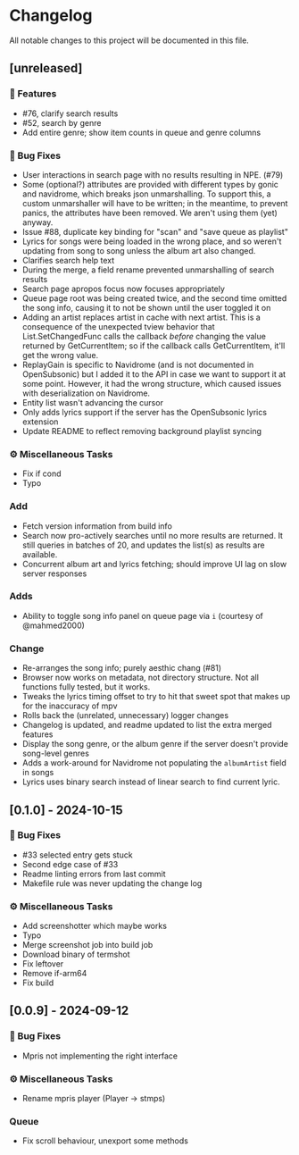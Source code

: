 # Changelog

All notable changes to this project will be documented in this file.

## [unreleased]

### 🚀 Features

- #76, clarify search results
- #52, search by genre
- Add entire genre; show item counts in queue and genre columns

### 🐛 Bug Fixes

- User interactions in search page with no results resulting in NPE. (#79)
- Some (optional?) attributes are provided with different types by gonic and navidrome, which breaks json unmarshalling. To support this, a custom unmarshaller will have to be written; in the meantime, to prevent panics, the attributes have been removed. We aren't using them (yet) anyway.
- Issue #88, duplicate key binding for "scan" and "save queue as playlist"
- Lyrics for songs were being loaded in the wrong place, and so weren't updating from song to song unless the album art also changed.
- Clarifies search help text
- During the merge, a field rename prevented unmarshalling of search results
- Search page apropos focus now focuses appropriately
- Queue page root was being created twice, and the second time omitted the song info, causing it to not be shown until the user toggled it on
- Adding an artist replaces artist in cache with next artist. This is a consequence of the unexpected tview behavior that List.SetChangedFunc calls the callback _before_ changing the value returned by GetCurrentItem; so if the callback calls GetCurrentItem, it'll get the wrong value.
- ReplayGain is specific to Navidrome (and is not documented in OpenSubsonic) but I added it to the API in case we want to support it at some point. However, it had the wrong structure, which caused issues with deserialization on Navidrome.
- Entity list wasn't advancing the cursor
- Only adds lyrics support if the server has the OpenSubsonic lyrics extension
- Update README to reflect removing background playlist syncing

### ⚙️ Miscellaneous Tasks

- Fix if cond
- Typo

### Add

- Fetch version information from build info
- Search now pro-actively searches until no more results are returned. It still queries in batches of 20, and updates the list(s) as results are available.
- Concurrent album art and lyrics fetching; should improve UI lag on slow server responses

### Adds

- Ability to toggle song info panel on queue page via `i` (courtesy of @mahmed2000)

### Change

- Re-arranges the song info; purely aesthic chang (#81)
- Browser now works on metadata, not directory structure. Not all functions fully tested, but it works.
- Tweaks the lyrics timing offset to try to hit that sweet spot that makes up for the inaccuracy of mpv
- Rolls back the (unrelated, unnecessary) logger changes
- Changelog is updated, and readme updated to list the extra merged features
- Display the song genre, or the album genre if the server doesn't provide song-level genres
- Adds a work-around for Navidrome not populating the `albumArtist` field in songs
- Lyrics uses binary search instead of linear search to find current lyric.

## [0.1.0] - 2024-10-15

### 🐛 Bug Fixes

- #33 selected entry gets stuck
- Second edge case of #33
- Readme linting errors from last commit
- Makefile rule was never updating the change log

### ⚙️ Miscellaneous Tasks

- Add screenshotter which maybe works
- Typo
- Merge screenshot job into build job
- Download binary of termshot
- Fix leftover
- Remove if-arm64
- Fix build

## [0.0.9] - 2024-09-12

### 🐛 Bug Fixes

- Mpris not implementing the right interface

### ⚙️ Miscellaneous Tasks

- Rename mpris player (Player -> stmps)

### Queue

- Fix scroll behaviour, unexport some methods

<!-- generated by git-cliff -->
